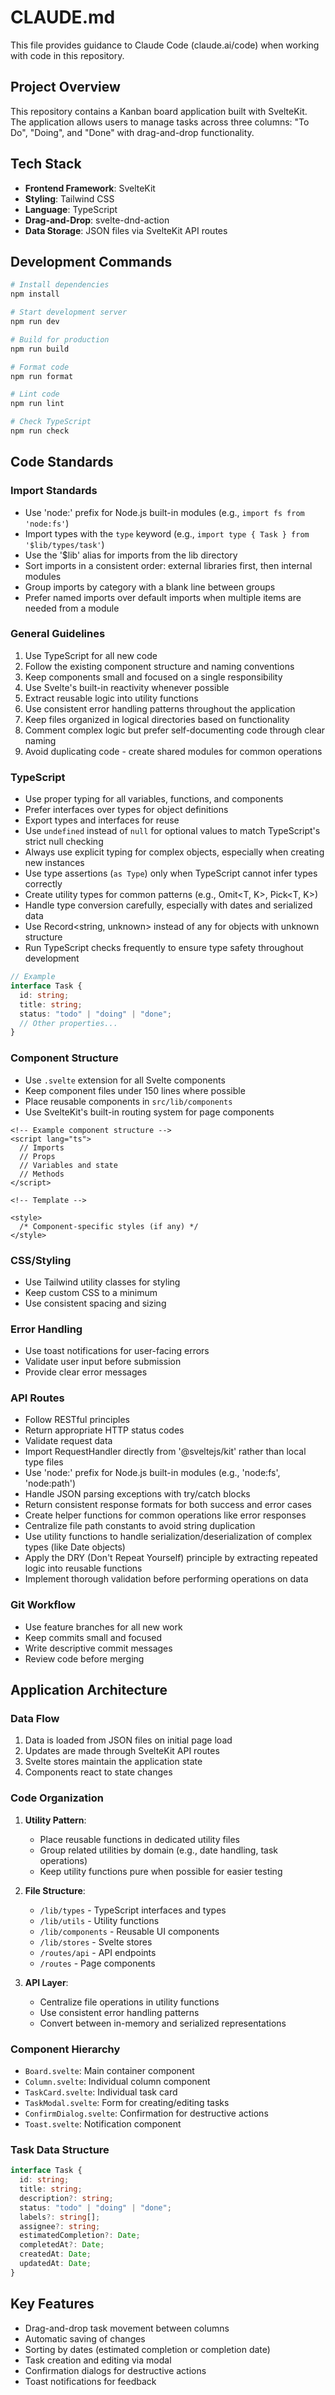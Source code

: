 # CLAUDE.md

This file provides guidance to Claude Code (claude.ai/code) when working with code in this repository.

## Project Overview

This repository contains a Kanban board application built with SvelteKit. The application allows users to manage tasks across three columns: "To Do", "Doing", and "Done" with drag-and-drop functionality.

## Tech Stack

- **Frontend Framework**: SvelteKit
- **Styling**: Tailwind CSS
- **Language**: TypeScript
- **Drag-and-Drop**: svelte-dnd-action
- **Data Storage**: JSON files via SvelteKit API routes

## Development Commands

```bash
# Install dependencies
npm install

# Start development server
npm run dev

# Build for production
npm run build

# Format code
npm run format

# Lint code
npm run lint

# Check TypeScript
npm run check
```

## Code Standards

### Import Standards

- Use 'node:' prefix for Node.js built-in modules (e.g., `import fs from 'node:fs'`)
- Import types with the `type` keyword (e.g., `import type { Task } from '$lib/types/task'`)
- Use the '$lib' alias for imports from the lib directory
- Sort imports in a consistent order: external libraries first, then internal modules
- Group imports by category with a blank line between groups
- Prefer named imports over default imports when multiple items are needed from a module

### General Guidelines

1. Use TypeScript for all new code
2. Follow the existing component structure and naming conventions
3. Keep components small and focused on a single responsibility
4. Use Svelte's built-in reactivity whenever possible
5. Extract reusable logic into utility functions
6. Use consistent error handling patterns throughout the application
7. Keep files organized in logical directories based on functionality
8. Comment complex logic but prefer self-documenting code through clear naming
9. Avoid duplicating code - create shared modules for common operations

### TypeScript

- Use proper typing for all variables, functions, and components
- Prefer interfaces over types for object definitions
- Export types and interfaces for reuse
- Use `undefined` instead of `null` for optional values to match TypeScript's strict null checking
- Always use explicit typing for complex objects, especially when creating new instances
- Use type assertions (`as Type`) only when TypeScript cannot infer types correctly
- Create utility types for common patterns (e.g., Omit<T, K>, Pick<T, K>)
- Handle type conversion carefully, especially with dates and serialized data
- Use Record<string, unknown> instead of any for objects with unknown structure
- Run TypeScript checks frequently to ensure type safety throughout development

```typescript
// Example
interface Task {
  id: string;
  title: string;
  status: "todo" | "doing" | "done";
  // Other properties...
}
```

### Component Structure

- Use `.svelte` extension for all Svelte components
- Keep component files under 150 lines where possible
- Place reusable components in `src/lib/components`
- Use SvelteKit's built-in routing system for page components

```svelte
<!-- Example component structure -->
<script lang="ts">
  // Imports
  // Props
  // Variables and state
  // Methods
</script>

<!-- Template -->

<style>
  /* Component-specific styles (if any) */
</style>
```

### CSS/Styling

- Use Tailwind utility classes for styling
- Keep custom CSS to a minimum
- Use consistent spacing and sizing

### Error Handling

- Use toast notifications for user-facing errors
- Validate user input before submission
- Provide clear error messages

### API Routes

- Follow RESTful principles
- Return appropriate HTTP status codes
- Validate request data
- Import RequestHandler directly from '@sveltejs/kit' rather than local type files
- Use 'node:' prefix for Node.js built-in modules (e.g., 'node:fs', 'node:path')
- Handle JSON parsing exceptions with try/catch blocks
- Return consistent response formats for both success and error cases
- Create helper functions for common operations like error responses
- Centralize file path constants to avoid string duplication
- Use utility functions to handle serialization/deserialization of complex types (like Date objects)
- Apply the DRY (Don't Repeat Yourself) principle by extracting repeated logic into reusable functions
- Implement thorough validation before performing operations on data

### Git Workflow

- Use feature branches for all new work
- Keep commits small and focused
- Write descriptive commit messages
- Review code before merging

## Application Architecture

### Data Flow

1. Data is loaded from JSON files on initial page load
2. Updates are made through SvelteKit API routes
3. Svelte stores maintain the application state
4. Components react to state changes

### Code Organization

1. **Utility Pattern**:
   - Place reusable functions in dedicated utility files
   - Group related utilities by domain (e.g., date handling, task operations)
   - Keep utility functions pure when possible for easier testing

2. **File Structure**:
   - `/lib/types` - TypeScript interfaces and types
   - `/lib/utils` - Utility functions
   - `/lib/components` - Reusable UI components
   - `/lib/stores` - Svelte stores
   - `/routes/api` - API endpoints
   - `/routes` - Page components

3. **API Layer**:
   - Centralize file operations in utility functions
   - Use consistent error handling patterns
   - Convert between in-memory and serialized representations

### Component Hierarchy

- `Board.svelte`: Main container component
- `Column.svelte`: Individual column component
- `TaskCard.svelte`: Individual task card
- `TaskModal.svelte`: Form for creating/editing tasks
- `ConfirmDialog.svelte`: Confirmation for destructive actions
- `Toast.svelte`: Notification component

### Task Data Structure

```typescript
interface Task {
  id: string;
  title: string;
  description?: string;
  status: "todo" | "doing" | "done";
  labels?: string[];
  assignee?: string;
  estimatedCompletion?: Date;
  completedAt?: Date;
  createdAt: Date;
  updatedAt: Date;
}
```

## Key Features

- Drag-and-drop task movement between columns
- Automatic saving of changes
- Sorting by dates (estimated completion or completion date)
- Task creation and editing via modal
- Confirmation dialogs for destructive actions
- Toast notifications for feedback